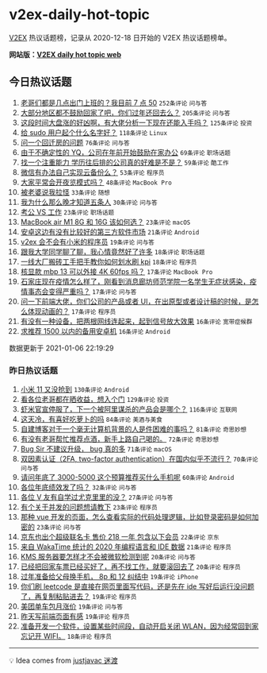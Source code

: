 # v2ex-daily-hot-topic

[V2EX](https://www.v2ex.com/) 热议话题榜，记录从 2020-12-18 日开始的 V2EX 热议话题榜单。

**网站版：[V2EX daily hot topic web](https://realleonardo.github.io/v2ex-daily-hot-topic-web/)**

## 今日热议话题

<!-- TODAY BEGIN -->

1. [老哥们都是几点出门上班的？我目前 7 点 50](https://www.v2ex.com/t/742058) `252条评论` `问与答`
1. [大部分地区都不鼓励回家了吧，你们过年还回去么？](https://www.v2ex.com/t/742124) `205条评论` `问与答`
1. [这段时间大盘涨的好凶啊，有大佬分析一下现在还能入手吗？](https://www.v2ex.com/t/742063) `125条评论` `投资`
1. [给 sudo 用户起个什么名字好？](https://www.v2ex.com/t/742093) `118条评论` `Linux`
1. [问一个回迁房的问题](https://www.v2ex.com/t/742048) `76条评论` `问与答`
1. [由于不确定性的 YQ，公司在年前开始鼓励在家办公](https://www.v2ex.com/t/742205) `69条评论` `职场话题`
1. [找一个注重能力 学历往后排的公司真的好难是不是？](https://www.v2ex.com/t/742189) `59条评论` `酷工作`
1. [微信有办法自己实现云备份么？](https://www.v2ex.com/t/742178) `53条评论` `程序员`
1. [大家平常会开夜览模式吗？](https://www.v2ex.com/t/742056) `48条评论` `MacBook Pro`
1. [被老婆说我拉怪](https://www.v2ex.com/t/742231) `33条评论` `随想`
1. [我为什么那么晚才知道五条人](https://www.v2ex.com/t/742235) `30条评论` `问与答`
1. [考公 VS 工作](https://www.v2ex.com/t/742220) `23条评论` `职场话题`
1. [MacBook air M1 8G 和 16G 该如何选？](https://www.v2ex.com/t/742075) `23条评论` `macOS`
1. [安卓这边有没有比较好的第三方软件市场](https://www.v2ex.com/t/742162) `21条评论` `Android`
1. [v2ex 会不会有小米的程序员](https://www.v2ex.com/t/742227) `19条评论` `问与答`
1. [跟我大学同学聊了聊，我心情竟然好了许多](https://www.v2ex.com/t/742127) `18条评论` `职场话题`
1. [一线大厂搬砖工手把手教你如何划水刷 kpi](https://www.v2ex.com/t/742087) `18条评论` `程序员`
1. [核显款 mbp 13 可以外接 4K 60fps 吗？](https://www.v2ex.com/t/742219) `17条评论` `MacBook Pro`
1. [石家庄现在疫情怎么样了，刚看到消息廊坊师范学院一名学生无症状感染，疫情事态会变得严重吗？](https://www.v2ex.com/t/742191) `17条评论` `问与答`
1. [问一下前端大佬，你们公司的产品或者 UI，在出原型或者设计稿的时候，是怎么体现动画的？](https://www.v2ex.com/t/742168) `17条评论` `程序员`
1. [有没有一种设备，把两根网线连起来，起到信号放大效果](https://www.v2ex.com/t/742084) `16条评论` `宽带症候群`
1. [求推荐 1500 以内的备用安卓机](https://www.v2ex.com/t/742059) `16条评论` `Android`

数据更新于 2021-01-06 22:19:29

<!-- TODAY END -->

### 昨日热议话题

<!-- YESTERDAY BEGIN -->

1. [小米 11 又没抢到](https://www.v2ex.com/t/741748) `130条评论` `Android`
1. [看各位老哥都在晒收益，想入个门](https://www.v2ex.com/t/741730) `129条评论` `投资`
1. [虾米官宣停服了，下一个被阿里谋杀的产品会是哪个？](https://www.v2ex.com/t/741800) `116条评论` `互联网`
1. [这天冷，有喜好吃萝卜的吗](https://www.v2ex.com/t/741716) `84条评论` `美酒与美食`
1. [自建博客对于一个毫无计算机背景的人是件困难的事吗？](https://www.v2ex.com/t/741822) `81条评论` `奇思妙想`
1. [有没有老哥帮忙推荐点酒，新手上路自己喝的。](https://www.v2ex.com/t/741904) `72条评论` `奇思妙想`
1. [Bug Sir 不建议升级， bug 真的多](https://www.v2ex.com/t/741758) `71条评论` `macOS`
1. [双因素认证（2FA, two-factor authentication）在国内似乎不流行？](https://www.v2ex.com/t/741741) `70条评论` `问与答`
1. [请问年底了 3000-5000 这个预算推荐买什么手机呢](https://www.v2ex.com/t/741901) `60条评论` `Android`
1. [各位年底绩效发了吗？](https://www.v2ex.com/t/741738) `32条评论` `问与答`
1. [各位 V 友有自学过尤克里里的没？](https://www.v2ex.com/t/741893) `27条评论` `问与答`
1. [有个关于并发的问题想请教下](https://www.v2ex.com/t/741961) `23条评论` `程序员`
1. [那种 vue 开发的页面，怎么查看实际的代码处理逻辑，比如登录密码是如何加密的](https://www.v2ex.com/t/741731) `23条评论` `问与答`
1. [京东也出个超级联名卡 售价 218 一年 包含以下会员](https://www.v2ex.com/t/741776) `22条评论` `京东`
1. [来自 WakaTime 统计的 2020 年编程语言和 IDE 数据](https://www.v2ex.com/t/741842) `21条评论` `程序员`
1. [KMS 服务器要怎样才不会被微软检测到呢](https://www.v2ex.com/t/741968) `20条评论` `问与答`
1. [已经把回家车票已经买好了，再不找工作，就要滚回去了](https://www.v2ex.com/t/741796) `20条评论` `程序员`
1. [过年准备给父母换手机， 8p 和 12 纠结中](https://www.v2ex.com/t/741952) `19条评论` `iPhone`
1. [你们刷 leetcode 是直接在网页里面写代码，还是先在 ide 写好后运行没问题了，再复制粘贴进去？](https://www.v2ex.com/t/741804) `19条评论` `程序员`
1. [美团单车包月涨价](https://www.v2ex.com/t/741732) `19条评论` `问与答`
1. [昨天写前端页面有感](https://www.v2ex.com/t/741713) `19条评论` `程序员`
1. [准备开发一个软件，设置某些时间段，自动开启关闭 WLAN，因为经常回到家忘记开 WIFI。](https://www.v2ex.com/t/741862) `18条评论` `程序员`

<!-- YESTERDAY END -->

---

💡 Idea comes from [justjavac 迷渡](https://github.com/justjavac/)
